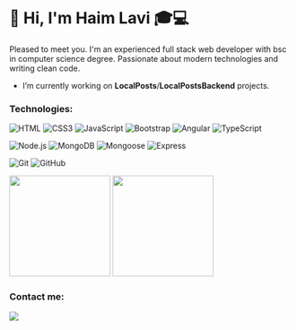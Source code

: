 <h1>👋 Hi, I'm Haim Lavi 🎓💻</h1>

Pleased to meet you. I'm an experienced full stack web developer with bsc in computer science degree.
Passionate about modern technologies and writing clean code.

-  I’m currently working on <b>LocalPosts</b>/<b>LocalPostsBackend</b> projects.

<h3>Technologies:</h3>

![HTML](https://img.shields.io/badge/-HTML5-333333?style=flat&logo=HTML5)
![CSS3](https://img.shields.io/badge/-CSS3-333333?style=flat&logo=css3&logoColor=1572B6)
![JavaScript](https://img.shields.io/badge/-JavaScript_ES6-333333?style=flat&logo=javascript) 
![Bootstrap](https://img.shields.io/badge/-Bootstrap-333333?style=flat&logo=bootstrap&logoColor=563D7C) 
![Angular](https://img.shields.io/badge/-Angular-333333?style=flat&logo=angular)
![TypeScript](https://img.shields.io/badge/-TypeScript-333333?style=flat&logo=typescript)

![Node.js](https://img.shields.io/badge/-Node.js-333333?style=flat&logo=node.js)
![MongoDB](https://img.shields.io/badge/-MongoDB-333333?style=flat&logo=mongodb) 
![Mongoose](https://img.shields.io/badge/-Mongoose-333333?style=flat&logo=mongoose) 
![Express](https://img.shields.io/badge/-Express-333333?style=flat&logo=express)

![Git](https://img.shields.io/badge/-Git-333333?style=flat&logo=git)
![GitHub](https://img.shields.io/badge/-GitHub-333333?style=flat&logo=github)

<div>
   <img height="180em" src="https://github-readme-stats.vercel.app/api/top-langs/?username=haimlavi1989&layout=compact&theme=dark" />
   <img height="180em" src="https://github-readme-stats.vercel.app/api?username=haimlavi1989&show_icons=true&theme=dark" />
</div>  

<h3>Contact me:</h3>
<a href="https://www.linkedin.com/in/haimlavi"><img src="https://img.shields.io/badge/-Haim Lavi-0077B5?style=flat-square&logo=linkedin&logoColor=white"/></a>


